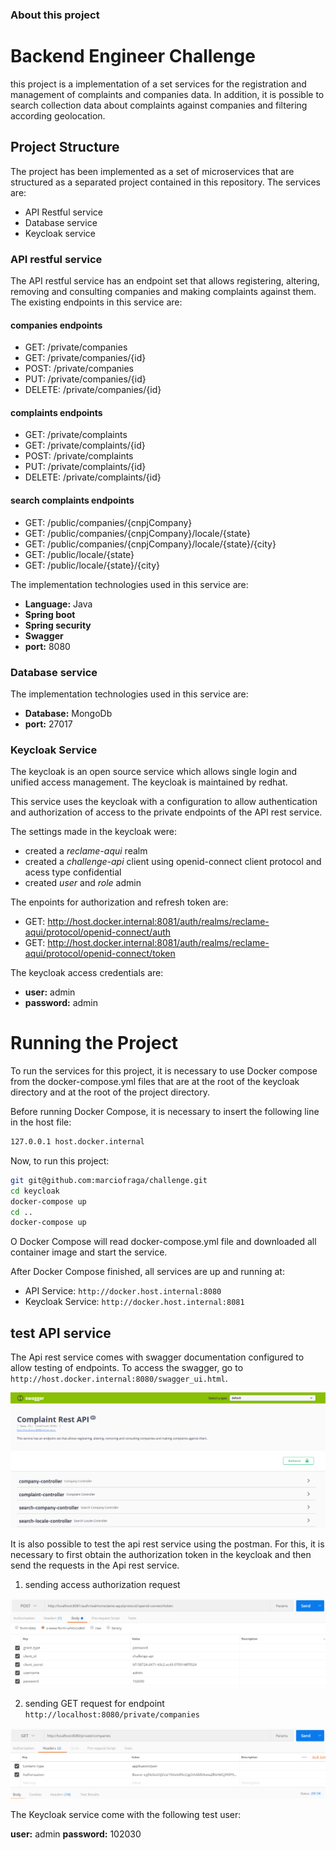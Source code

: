 ### About this project

# Backend Engineer Challenge

this project is a implementation of a set services for the registration and management of complaints and companies data. In addition, it is possible to search collection data about complaints against companies and filtering according geolocation.


## Project Structure

The project has been implemented as a set of microservices that are structured as a separated project contained in this repository. The services are:

  
* API Restful service
* Database service
* Keycloak service


### API restful service

The API restful service has an endpoint set that allows registering, altering, removing and consulting companies and making complaints against them. The existing endpoints in this service are:

#### companies endpoints

  
* GET: /private/companies
* GET: /private/companies/{id}
* POST: /private/companies
* PUT: /private/companies/{id}
* DELETE: /private/companies/{id}

#### complaints endpoints

* GET: /private/complaints
* GET: /private/complaints/{id}
* POST: /private/complaints
* PUT: /private/complaints/{id}
* DELETE: /private/complaints/{id}

#### search complaints endpoints

* GET: /public/companies/{cnpjCompany}
* GET: /public/companies/{cnpjCompany}/locale/{state}
* GET: /public/companies/{cnpjCompany}/locale/{state}/{city}
* GET: /public/locale/{state}
* GET: /public/locale/{state}/{city} 

The implementation technologies used in this service are:

*  **Language:** Java
*  **Spring boot** 
*  **Spring security**
*  **Swagger**
*  **port:** 8080


### Database service

The implementation technologies used in this service are:

*  **Database:** MongoDb
*  **port:** 27017


### Keycloak Service

The keycloak is an open source service which allows single login and unified access management. The keycloak is maintained by redhat.  

This service uses the keycloak with a configuration to allow authentication and authorization of access to the private endpoints of the API rest service.

The settings made in the keycloak were:

* created a *reclame-aqui* realm
* created a *challenge-api* client using openid-connect client protocol and acess type confidential
* created *user* and *role* admin

The enpoints for authorization and refresh token are:

* GET: http://host.docker.internal:8081/auth/realms/reclame-aqui/protocol/openid-connect/auth
* GET: http://host.docker.internal:8081/auth/realms/reclame-aqui/protocol/openid-connect/token

The keycloak access credentials are:

*  **user:** admin
*  **password:** admin

# Running the Project

  
To run the services for this project, it is necessary to use Docker compose from the docker-compose.yml files that are at the root of the keycloak directory and at the root of the project directory. 

Before running Docker Compose, it is necessary to insert the following line in the host file:

```bash
127.0.0.1 host.docker.internal
```

Now, to run this project:
```bash
git git@github.com:marciofraga/challenge.git
cd keycloak
docker-compose up
cd ..
docker-compose up
```
  

O Docker Compose will read docker-compose.yml file and downloaded all container image and start the service.

  

After Docker Compose finished, all services are up and running at:

  

- API Service: `http://docker.host.internal:8080`
- Keycloak Service: `http://docker.host.internal:8081`


## test API service

  

The Api rest service comes with swagger documentation configured to allow testing of endpoints. To access the swagger, go to `http://host.docker.internal:8080/swagger_ui.html`.

  

![Image of swagger](images/swagger.png)

  
It is also possible to test the api rest service using the postman. For this, it is necessary to first obtain the authorization token in the keycloak and then send the requests in the Api rest service.

  

1. sending access authorization request

![image of postman](images/postman_keycloak.png)

2. sending GET request for endpoint `http://localhost:8080/private/companies`

![image of postman companies](images/postman_companies.png)

The Keycloak service come with the following test user:

**user:** admin
**password:** 102030